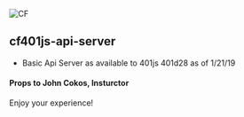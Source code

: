 ![CF](http://i.imgur.com/7v5ASc8.png)
## cf401js-api-server
* Basic Api Server as available to 401js 401d28 as of 1/21/19

#### Props to John Cokos, Insturctor

Enjoy your experience!
